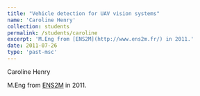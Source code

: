 ```yaml
---
title: "Vehicle detection for UAV vision systems"
name: 'Caroline Henry'
collection: students
permalink: /students/caroline
excerpt: 'M.Eng from [ENS2M](http://www.ens2m.fr/) in 2011.'
date: 2011-07-26
type: 'past-msc'
---
```


Caroline Henry

M.Eng from [ENS2M](http://www.ens2m.fr/) in 2011.





